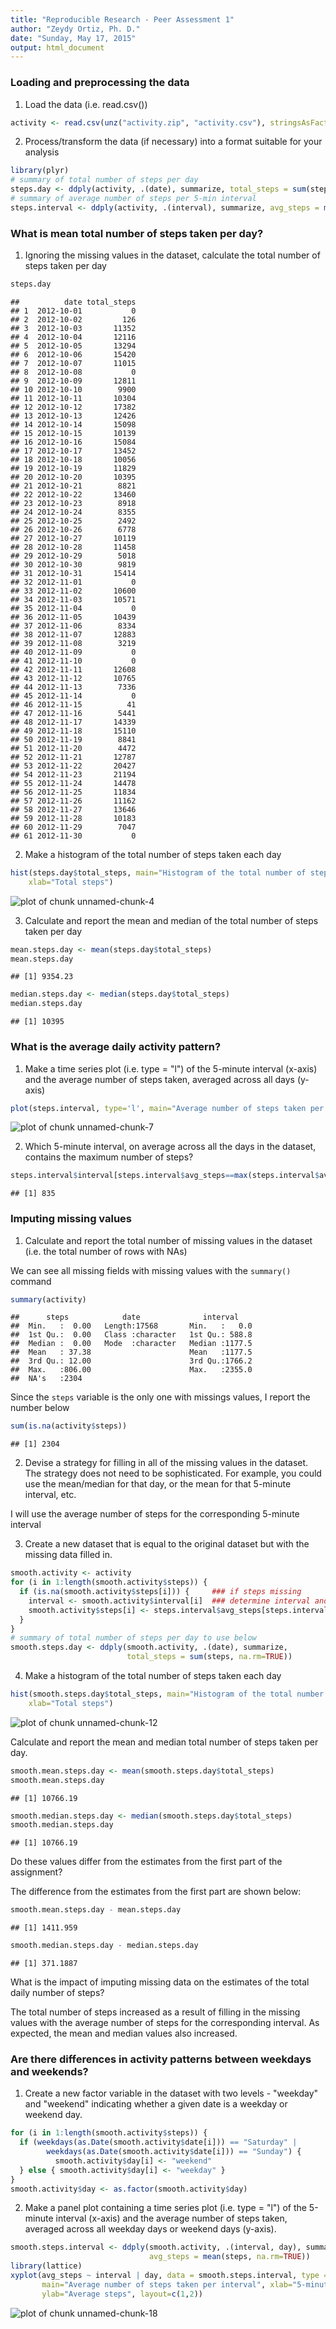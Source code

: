 ```yaml
---
title: "Reproducible Research - Peer Assessment 1"
author: "Zeydy Ortiz, Ph. D."
date: "Sunday, May 17, 2015"
output: html_document
---
```


### Loading and preprocessing the data

1. Load the data (i.e. read.csv())

```r
activity <- read.csv(unz("activity.zip", "activity.csv"), stringsAsFactors=FALSE)
```

2. Process/transform the data (if necessary) into a format suitable for your analysis

```r
library(plyr)
# summary of total number of steps per day
steps.day <- ddply(activity, .(date), summarize, total_steps = sum(steps, na.rm=TRUE))
# summary of average number of steps per 5-min interval
steps.interval <- ddply(activity, .(interval), summarize, avg_steps = mean(steps, na.rm=TRUE))
```

### What is mean total number of steps taken per day?

1. Ignoring the missing values in the dataset, calculate the total number of steps taken per day

```r
steps.day
```

```
##          date total_steps
## 1  2012-10-01           0
## 2  2012-10-02         126
## 3  2012-10-03       11352
## 4  2012-10-04       12116
## 5  2012-10-05       13294
## 6  2012-10-06       15420
## 7  2012-10-07       11015
## 8  2012-10-08           0
## 9  2012-10-09       12811
## 10 2012-10-10        9900
## 11 2012-10-11       10304
## 12 2012-10-12       17382
## 13 2012-10-13       12426
## 14 2012-10-14       15098
## 15 2012-10-15       10139
## 16 2012-10-16       15084
## 17 2012-10-17       13452
## 18 2012-10-18       10056
## 19 2012-10-19       11829
## 20 2012-10-20       10395
## 21 2012-10-21        8821
## 22 2012-10-22       13460
## 23 2012-10-23        8918
## 24 2012-10-24        8355
## 25 2012-10-25        2492
## 26 2012-10-26        6778
## 27 2012-10-27       10119
## 28 2012-10-28       11458
## 29 2012-10-29        5018
## 30 2012-10-30        9819
## 31 2012-10-31       15414
## 32 2012-11-01           0
## 33 2012-11-02       10600
## 34 2012-11-03       10571
## 35 2012-11-04           0
## 36 2012-11-05       10439
## 37 2012-11-06        8334
## 38 2012-11-07       12883
## 39 2012-11-08        3219
## 40 2012-11-09           0
## 41 2012-11-10           0
## 42 2012-11-11       12608
## 43 2012-11-12       10765
## 44 2012-11-13        7336
## 45 2012-11-14           0
## 46 2012-11-15          41
## 47 2012-11-16        5441
## 48 2012-11-17       14339
## 49 2012-11-18       15110
## 50 2012-11-19        8841
## 51 2012-11-20        4472
## 52 2012-11-21       12787
## 53 2012-11-22       20427
## 54 2012-11-23       21194
## 55 2012-11-24       14478
## 56 2012-11-25       11834
## 57 2012-11-26       11162
## 58 2012-11-27       13646
## 59 2012-11-28       10183
## 60 2012-11-29        7047
## 61 2012-11-30           0
```

2. Make a histogram of the total number of steps taken each day

```r
hist(steps.day$total_steps, main="Histogram of the total number of steps taken each day", 
    xlab="Total steps")
```

![plot of chunk unnamed-chunk-4](figure/unnamed-chunk-4-1.png) 

3. Calculate and report the mean and median of the total number of steps taken per day

```r
mean.steps.day <- mean(steps.day$total_steps)
mean.steps.day
```

```
## [1] 9354.23
```

```r
median.steps.day <- median(steps.day$total_steps)
median.steps.day
```

```
## [1] 10395
```

### What is the average daily activity pattern?

1. Make a time series plot (i.e. type = "l") of the 5-minute interval (x-axis) and the average number of steps taken, averaged across all days (y-axis)

```r
plot(steps.interval, type='l', main="Average number of steps taken per interval", xlab="5-minute interval", ylab="Average steps")
```

![plot of chunk unnamed-chunk-7](figure/unnamed-chunk-7-1.png) 

2. Which 5-minute interval, on average across all the days in the dataset, contains the maximum number of steps?

```r
steps.interval$interval[steps.interval$avg_steps==max(steps.interval$avg_steps)]
```

```
## [1] 835
```


### Imputing missing values

1. Calculate and report the total number of missing values in the dataset (i.e. the total number of rows with NAs)

We can see all missing fields with missing values with the ```summary()``` command

```r
summary(activity)
```

```
##      steps            date              interval     
##  Min.   :  0.00   Length:17568       Min.   :   0.0  
##  1st Qu.:  0.00   Class :character   1st Qu.: 588.8  
##  Median :  0.00   Mode  :character   Median :1177.5  
##  Mean   : 37.38                      Mean   :1177.5  
##  3rd Qu.: 12.00                      3rd Qu.:1766.2  
##  Max.   :806.00                      Max.   :2355.0  
##  NA's   :2304
```

Since the ```steps``` variable is the only one with missings values, I report the number below

```r
sum(is.na(activity$steps))
```

```
## [1] 2304
```

2. Devise a strategy for filling in all of the missing values in the dataset. The strategy does not need to be sophisticated. For example, you could use the mean/median for that day, or the mean for that 5-minute interval, etc.

I will use the average number of steps for the corresponding 5-minute interval

3. Create a new dataset that is equal to the original dataset but with the missing data filled in.

```r
smooth.activity <- activity
for (i in 1:length(smooth.activity$steps)) {
  if (is.na(smooth.activity$steps[i])) {     ### if steps missing
    interval <- smooth.activity$interval[i]  ### determine interval and use it's avg_steps
    smooth.activity$steps[i] <- steps.interval$avg_steps[steps.interval$interval==interval]
  }
}
# summary of total number of steps per day to use below
smooth.steps.day <- ddply(smooth.activity, .(date), summarize, 
                          total_steps = sum(steps, na.rm=TRUE))
```

4. Make a histogram of the total number of steps taken each day

```r
hist(smooth.steps.day$total_steps, main="Histogram of the total number of steps taken each day", 
    xlab="Total steps")
```

![plot of chunk unnamed-chunk-12](figure/unnamed-chunk-12-1.png) 

Calculate and report the mean and median total number of steps taken per day. 

```r
smooth.mean.steps.day <- mean(smooth.steps.day$total_steps)
smooth.mean.steps.day
```

```
## [1] 10766.19
```

```r
smooth.median.steps.day <- median(smooth.steps.day$total_steps)
smooth.median.steps.day
```

```
## [1] 10766.19
```

Do these values differ from the estimates from the first part of the assignment? 

The difference from the estimates from the first part are shown below:

```r
smooth.mean.steps.day - mean.steps.day
```

```
## [1] 1411.959
```

```r
smooth.median.steps.day - median.steps.day
```

```
## [1] 371.1887
```

What is the impact of imputing missing data on the estimates of the total daily number of steps?

The total number of steps increased as a result of filling in the missing values with the
average number of steps for the corresponding interval.  As expected, the mean and median values
also increased.

### Are there differences in activity patterns between weekdays and weekends?

1. Create a new factor variable in the dataset with two levels - "weekday" and "weekend" 
indicating whether a given date is a weekday or weekend day.

```r
for (i in 1:length(smooth.activity$steps)) {
  if (weekdays(as.Date(smooth.activity$date[i])) == "Saturday" | 
        weekdays(as.Date(smooth.activity$date[i])) == "Sunday") {
          smooth.activity$day[i] <- "weekend"
  } else { smooth.activity$day[i] <- "weekday" }
}
smooth.activity$day <- as.factor(smooth.activity$day)
```

2. Make a panel plot containing a time series plot (i.e. type = "l") of the 5-minute interval (x-axis) and the average number of steps taken, averaged across all weekday days or weekend days (y-axis).

```r
smooth.steps.interval <- ddply(smooth.activity, .(interval, day), summarize, 
                               avg_steps = mean(steps, na.rm=TRUE))
library(lattice)
xyplot(avg_steps ~ interval | day, data = smooth.steps.interval, type = 'l', 
       main="Average number of steps taken per interval", xlab="5-minute interval", 
       ylab="Average steps", layout=c(1,2))
```

![plot of chunk unnamed-chunk-18](figure/unnamed-chunk-18-1.png) 
